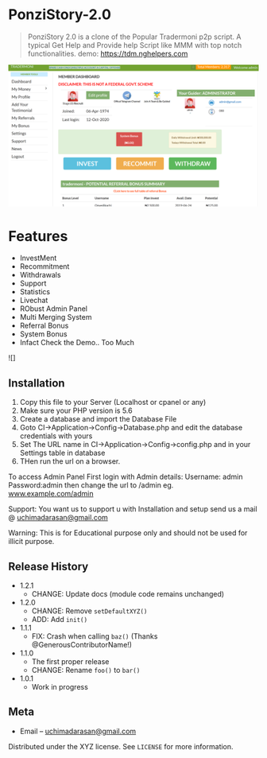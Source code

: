 # PonziStory-2.0
> PonziStory 2.0 is a clone of the Popular Tradermoni p2p script. A typical Get Help and Provide help Script like MMM with top notch functionalities. 
demo: https://tdm.nghelpers.com

![Test Image 1](tdm.PNG)

# Features
* InvestMent
* Recommitment
* Withdrawals
* Support
* Statistics
* Livechat
* RObust Admin Panel
* Multi Merging System
* Referral Bonus
* System Bonus
* Infact Check the Demo.. Too Much

![]

## Installation

1. Copy this file to your Server (Localhost or cpanel or any)
2. Make sure your PHP version is 5.6
3. Create a database and import the Database File
4. Goto CI->Application->Config->Database.php and edit the database credentials with yours
5. Set The URL name in CI->Application->Config->config.php and in your Settings table in database
6. THen run the url on a browser.

To access Admin Panel
First login with Admin details: Username: admin Password:admin then change the url to /admin eg. www.example.com/admin

Support: You want us to support u with Installation and setup send us a mail @ uchimadarasan@gmail.com

Warning: This is for Educational purpose only and should not be used for illicit purpose.



## Release History

* 1.2.1
    * CHANGE: Update docs (module code remains unchanged)
* 1.2.0
    * CHANGE: Remove `setDefaultXYZ()`
    * ADD: Add `init()`
* 1.1.1
    * FIX: Crash when calling `baz()` (Thanks @GenerousContributorName!)
* 1.1.0
    * The first proper release
    * CHANGE: Rename `foo()` to `bar()`
* 1.0.1
    * Work in progress

## Meta

- Email – uchimadarasan@gmail.com

Distributed under the XYZ license. See ``LICENSE`` for more information.

